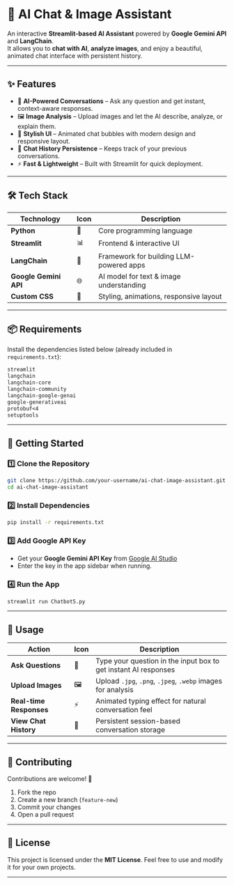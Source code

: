 
# 🤖 AI Chat & Image Assistant  

An interactive **Streamlit-based AI Assistant** powered by **Google Gemini API** and **LangChain**.  
It allows you to **chat with AI**, **analyze images**, and enjoy a beautiful, animated chat interface with persistent history.  

---

## ✨ Features  

- 💬 **AI-Powered Conversations** – Ask any question and get instant, context-aware responses.  
- 🖼️ **Image Analysis** – Upload images and let the AI describe, analyze, or explain them.  
- 🎨 **Stylish UI** – Animated chat bubbles with modern design and responsive layout.  
- 📜 **Chat History Persistence** – Keeps track of your previous conversations.  
- ⚡ **Fast & Lightweight** – Built with Streamlit for quick deployment.  

---

## 🛠️ Tech Stack  

| Technology | Icon | Description |
|------------|------|-------------|
| **Python** | 🐍 | Core programming language |
| **Streamlit** | 📊 | Frontend & interactive UI |
| **LangChain** | 🔗 | Framework for building LLM-powered apps |
| **Google Gemini API** | 🌐 | AI model for text & image understanding |
| **Custom CSS** | 🎨 | Styling, animations, responsive layout |

---

## 📦 Requirements  

Install the dependencies listed below (already included in `requirements.txt`):  

```txt
streamlit
langchain
langchain-core
langchain-community
langchain-google-genai
google-generativeai
protobuf<4
setuptools
````

---

## 🚀 Getting Started

### 1️⃣ Clone the Repository

```bash
git clone https://github.com/your-username/ai-chat-image-assistant.git
cd ai-chat-image-assistant
```

### 2️⃣ Install Dependencies

```bash
pip install -r requirements.txt
```

### 3️⃣ Add Google API Key

* Get your **Google Gemini API Key** from [Google AI Studio](https://ai.google.dev/)
* Enter the key in the app sidebar when running.

### 4️⃣ Run the App

```bash
streamlit run Chatbot5.py
```

---

## 📌 Usage

| Action                  | Icon | Description                                                     |
| ----------------------- | ---- | --------------------------------------------------------------- |
| **Ask Questions**       | 💬   | Type your question in the input box to get instant AI responses |
| **Upload Images**       | 🖼️  | Upload `.jpg`, `.png`, `.jpeg`, `.webp` images for analysis     |
| **Real-time Responses** | ⚡    | Animated typing effect for natural conversation feel            |
| **View Chat History**   | 📜   | Persistent session-based conversation storage                   |

---

## 🤝 Contributing

Contributions are welcome! 🎉

1. Fork the repo
2. Create a new branch (`feature-new`)
3. Commit your changes
4. Open a pull request

---

## 📄 License

This project is licensed under the **MIT License**.
Feel free to use and modify it for your own projects.

---

```
